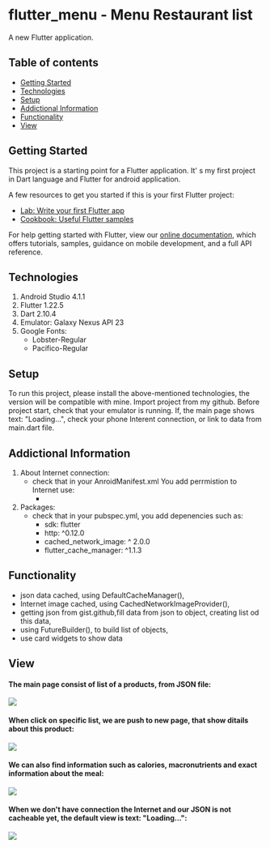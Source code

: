 # flutter_menu - Menu Restaurant list 

A new Flutter application.

## Table of contents
* [Getting Started](#getting-started)
* [Technologies](#technologies)
* [Setup](#setup)
* [Addictional Information](#addictional-information)
* [Functionality](#functionality)
* [View](#view)

## Getting Started

This project is a starting point for a Flutter application.
It' s my first project in Dart language and Flutter for android application.

A few resources to get you started if this is your first Flutter project:

- [Lab: Write your first Flutter app](https://flutter.dev/docs/get-started/codelab)
- [Cookbook: Useful Flutter samples](https://flutter.dev/docs/cookbook)

For help getting started with Flutter, view our
[online documentation](https://flutter.dev/docs), which offers tutorials,
samples, guidance on mobile development, and a full API reference.

## Technologies

1. Android Studio 4.1.1
2. Flutter 1.22.5 
3. Dart 2.10.4
4. Emulator: Galaxy Nexus API 23
5. Google Fonts:
   - Lobster-Regular
   - Pacifico-Regular

## Setup 
To run this project, please install the above-mentioned technologies, the version will be compatible with mine. 
Import project from my github. Before project start, check that your emulator is running. 
If, the main page shows text: "Loading...", check your phone Interent connection, or link to data from main.dart file.

## Addictional Information 
1. About Internet connection:
   - check that in your AnroidManifest.xml You add perrmistion to Internet use: 
      - <uses-permission android:name="android.permission.INTERNET"/>
2. Packages:
   - check that in your pubspec.yml, you add depenencies such as:
     - sdk: flutter
     - http: ^0.12.0
     - cached_network_image: ^ 2.0.0
     - flutter_cache_manager: ^1.1.3

## Functionality
* json data cached, using DefaultCacheManager(),
* Internet image cached, using CachedNetworkImageProvider(),
* getting json from gist.github,fill data from json to object, creating list od this data, 
* using FutureBuilder(), to build list of objects,
* use card widgets to show data

## View

#### The main page consist of list of a products, from JSON file:

![](/images/main_list.JPG)

#### When click on specific list, we are push to new page, that show ditails about this product: 

![](/images/meal.JPG)

#### We can also find information such as calories, macronutrients and exact information about the meal:
 ![](/images/meal_description.JPG)

#### When we don't have connection the Internet and our JSON is not cacheable yet, the default view is text: "Loading...": 
![](/images/loading.JPG)

